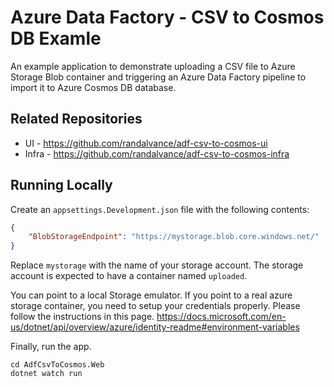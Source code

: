 # Azure Data Factory - CSV to Cosmos DB Examle

An example application to demonstrate uploading a CSV file to Azure Storage Blob container and triggering an Azure Data Factory pipeline to import it to Azure Cosmos DB database.

## Related Repositories
* UI - https://github.com/randalvance/adf-csv-to-cosmos-ui
* Infra - https://github.com/randalvance/adf-csv-to-cosmos-infra

## Running Locally

Create an `appsettings.Development.json` file with the following contents:
```json
{
    "BlobStorageEndpoint": "https://mystorage.blob.core.windows.net/"
}
```
Replace `mystorage` with the name of your storage account. The storage account is expected to have a container named `uploaded`.

You can point to a local Storage emulator. If you point to a real azure storage container, you need to setup your credentials properly. Please follow the instructions in this page.
https://docs.microsoft.com/en-us/dotnet/api/overview/azure/identity-readme#environment-variables

Finally, run the app.

```
cd AdfCsvToCosmos.Web
dotnet watch run
```